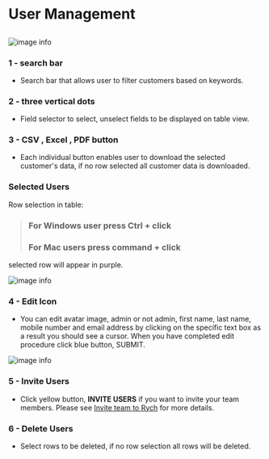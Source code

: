 # User Management
## 
![image info](../../static/img/users_img/design031.jpg)
<!-- ![image info](../../static/img/users_img/user.jpg) -->

### 1 - search bar

+ Search bar that allows user to filter customers based on keywords.

### 2 - three vertical dots

+ Field selector to select, unselect fields to be displayed on table view.

### 3 - CSV , Excel , PDF button

+ Each individual button enables user to download the selected customer's data, if no row selected all customer data is downloaded.

### Selected Users

Row selection in table:

> ### For Windows user press **Ctrl + click**
> ### For Mac users press **command + click**

selected row will appear in purple.

![image info](../../static/img/users_img/row_selection.jpg)

### 4 - Edit Icon

+ You can edit avatar image, admin or not admin, first name, last name, mobile number and email address by clicking on the specific text box as a result you should see a cursor.
When you have completed edit procedure click blue button, SUBMIT.

![image info](../../static/img/users_img/edit_users.jpg)

### 5 - Invite Users

+ Click yellow button, **INVITE USERS** if you want to invite your team members.
Please see [Invite team to Rych](/faqs/ManageUser/q1) for more details.

### 6 - Delete Users

+ Select rows to be deleted, if no row selection all rows will be deleted.
